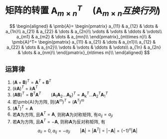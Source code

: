 # 矩阵的转置 $\pmb{A}_{m\times n}^T \quad (\pmb{A}_{m\times n}互换行列)$

$$
\begin{aligned}
	& \pmb{A}=
	\begin{pmatrix}
		a_{11} & a_{12} & \dots & a_{1n}\\
		a_{21} & a_{22} & \dots & a_{2n}\\
		\vdots & \vdots & \ddots & \vdots\\
		a_{m1} & a_{m2} & \dots & a_{mn}\\
	\end{pmatrix}_{m\times n}\\
	& \pmb{A}^T=
	\begin{pmatrix}
		a_{11} & a_{21} & \dots & a_{n1}\\
		a_{12} & a_{22} & \dots & a_{n2}\\
		\vdots & \vdots & \ddots & \vdots\\
		a_{1n} & a_{2n} & \dots & a_{nm}\\
	\end{pmatrix}_{n\times m}\\
\end{aligned}
$$

## 运算律

1. $(\pmb{A}+\pmb{B})^T=\pmb{A}^T+\pmb{B}^T$
2. $(k\pmb{A})^T=k\pmb{A}^T$
3. $(\pmb{A}\pmb{B})^T=\pmb{B}^T\pmb{A}^T \qquad (\pmb{A}_1\pmb{A}_2\dots \pmb{A}_k)^T=\pmb{A}_k^T\dots \pmb{A}_2^T\pmb{A}_1^T$
4. 若\pmb{A}为方阵, 则$(\pmb{A}^m)^T=(\pmb{A}^T)^m$
5. $(\pmb{A}^T)^T=\pmb{A}$
6. 若$\pmb{A}$为方阵, 且$\pmb{A}^T=\pmb{A}$, 则称$\pmb{A}$为对称矩阵, 有$a_{ij}=a_{ji}$
7. 若$\pmb{A}$为方阵, 且$\pmb{A}^T=-\pmb{A}$, 则称$\pmb{A}$为反对称矩阵, 有
   $$a_{ii}=0, a_{ij}=-a_{ji} \qquad |\pmb{A}| =|\pmb{A}^T| =|-\pmb{A}| =(-1)^n |\pmb{A}|$$
